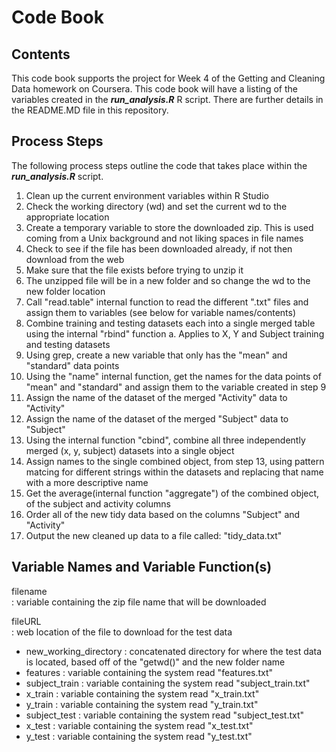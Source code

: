 # Code Book

## Contents
This code book supports the project for Week 4 of the Getting and Cleaning Data homework on Coursera.  This code book will have a listing of the variables created in the <i><b>run_analysis.R</b></i> R script.   There are further details in the README.MD file in this repository. 

## Process Steps
The following process steps outline the code that takes place within the <i><b>run_analysis.R</b></i> script.  
1.  Clean up the current environment variables within R Studio
2.  Check the working directory (wd) and set the current wd to the appropriate location
3.  Create a temporary variable to store the downloaded zip.  This is used coming from a Unix background and not liking spaces in file names
4.  Check to see if the file has been downloaded already, if not then download from the web
5.  Make sure that the file exists before trying to unzip it
6.  The unzipped file will be in a new folder and so change the wd to the new folder location 
7.  Call "read.table" internal function to read the different ".txt" files and assign them to variables (see below for variable names/contents)
8.  Combine training and testing datasets each into a single merged table using the internal "rbind" function
	 a. Applies to X, Y and Subject training and testing datasets
9.  Using grep, create a new variable that only has the "mean" and "standard" data points
10. Using the "name" internal function, get the names for the data points of "mean" and "standard" and assign them to the variable created in step 9
11. Assign the name of the dataset of the merged "Activity" data to "Activity"
12. Assign the name of the dataset of the merged "Subject" data to "Subject"
13. Using the internal function "cbind", combine all three independently merged (x, y, subject) datasets into a single object
14. Assign names to the single combined object, from step 13, using pattern matcing for different strings within the datasets and replacing that name with a more descriptive name
15. Get the average(internal function "aggregate") of the combined object, of the subject and activity columns
16. Order all of the new tidy data based on the columns "Subject" and "Activity"
17. Output the new cleaned up data to a file called: "tidy_data.txt"

## Variable Names and Variable Function(s)
filename                    
	: variable containing the zip file name that will be downloaded

fileURL                     
	: web location of the file to download for the test data
* new_working_directory	: concatenated directory for where the test data is located, based off of the "getwd()" and the new folder name
* features		: variable containing the system read "features.txt"
* subject_train		: variable containing the system read "subject_train.txt"
* x_train		: variable containing the system read "x_train.txt"
* y_train		: variable containing the system read "y_train.txt"
* subject_test		: variable containing the system read "subject_test.txt"
* x_test		: variable containing the system read "x_test.txt"
* y_test		: variable containing the system read "y_test.txt"
